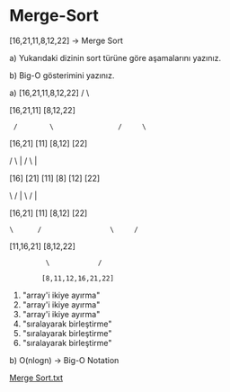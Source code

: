 # Merge-Sort
[16,21,11,8,12,22] -> Merge Sort


a) Yukarıdaki dizinin sort türüne göre aşamalarını yazınız.


b) Big-O gösterimini yazınız.





a)          [16,21,11,8,12,22]
             /              \ 
            
   [16,21,11]              [8,12,22]   
   
     /        \                /     \
     
  [16,21]   [11]           [8,12]   [22]      
  
  /   \      |             /   \      |
  
 [16] [21]   [11]          [8] [12]  [22]      
 
   \  /      |              \  /      |
   
 [16,21]   [11]           [8,12]   [22]       
 
    \      /                 \     /
    
   [11,16,21]               [8,12,22]       
   
             \            /
             
            [8,11,12,16,21,22]     
            
1) "array'i ikiye ayırma"
2) "array'i ikiye ayırma"
3) "array'i ikiye ayırma"
4) "sıralayarak birleştirme"
5) "sıralayarak birleştirme"
6) "sıralayarak birleştirme"
           

b) O(nlogn) -> Big-O Notation

[Merge Sort.txt](https://github.com/seymagulsen/Merge-Sort/files/9229406/Merge.Sort.txt)
